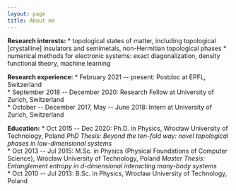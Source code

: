 ```yaml
---
layout: page
title: About me
---
```

<b>Research interests:</b> 
    * topological states of matter, including topological [crystalline] insulators and semimetals, non-Hermitian topological phases
    * numerical methods for electronic systems: exact diagonalization, density functional theory, machine learning

<b>Research experience:</b>
    * February 2021 -- present: Postdoc at EPFL, Switzerland  
    * September 2018 -- December 2020: Research Fellow at University of Zurich, Switzerland  
    * October -- December 2017, May -- June 2018: Intern at University of Zurich, Switzerland  

<b>Education:</b>
    * Oct 2015 -- Dec 2020: Ph.D. in Physics, Wrocław University of Technology, Poland
    <em>PhD Thesis: Beyond the ten-fold way: novel topological phases in low-dimensional systems</em>  
    * Oct 2013 -- Jul 2015: M.Sc. in Physics (Physical Foundations of Computer Science), Wrocław University of Technology, Poland
    <em>Master Thesis: Entanglement entropy in d-dimensional interacting many-body systems</em>    
    * Oct 2010 -- Jul 2013: B.Sc. in Physics, Wrocław University of Technology, Poland  

